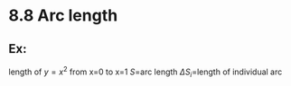 # 8.8 Arc length
## Ex:
length of $y=x^2$ from x=0 to x=1
$S$=arc length
$\Delta S_i$=length of individual arc
